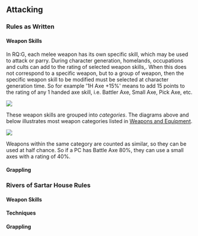 ## Attacking

### Rules as Written

#### Weapon Skills

In RQ:G, each melee weapon has its own specific skill, which may be used to attack or parry. During character generation, homelands, occupations and cults can add to the rating of selected weapon skills,. When this does not correspond to a specific weapon, but to a group of weapon, then the specific weapon skill to be modified must be selected at character generation time. So for example '1H Axe +15%' means to add 15 points to the rating of any 1 handed axe skill, i.e. Battler Axe, Small Axe, Pick Axe, etc.

![](meleeWeaponCategories.png)

These weapon skills are grouped into _categories_. The diagrams above and below illustrates most weapon categories listed in [Weapons and Equipment](https://www.chaosium.com/runequest-weapons-equipment-hardcover/).

![](missileWeaponCategories.png)

Weapons within the same category are counted as similar, so they can be used at half chance. So if a PC has Battle Axe 80%, they can use a small axes with a rating of 40%.


#### Grappling

### Rivers of Sartar House Rules

#### Weapon Skills

#### Techniques

#### Grappling
